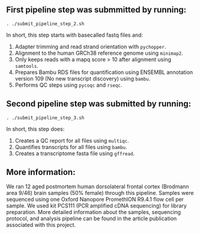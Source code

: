 ## First pipeline step was submmitted by running:
`. ./submit_pipeline_step_2.sh`

In short, this step starts with basecalled fastq files and:
  1) Adapter trimming and read strand orientation with `pychopper`.
  2) Alignment to the human GRCh38 reference genome using `minimap2`.
  3) Only keeps reads with a mapq score > 10 after alignment using `samtools`.
  4) Prepares Bambu RDS files for quantification using ENSEMBL annotation version 109 (No new transcript discovery) using `bambu`.
  5) Performs QC steps using `pycoqc` and `rseqc`.

## Second pipeline step was submitted by running: 
`. ./submit_pipeline_step_3.sh`

In short, this step does:
  1) Creates a QC report for all files using `multiqc`.
  2) Quantifies transcripts for all files using `bambu`.
  3) Creates a transcriptome fasta file using `gffread`.

## More information:

We ran 12 aged postmortem human dorsolateral frontal cortex (Brodmann area 9/46) brain samples (50% female) through this pipeline. Samples were sequenced using
one Oxford Nanopore PromethION R9.4.1 flow cell per sample. We used kit PCS111 (PCR amplified cDNA sequencing) for library preparation. More detailed information about 
the samples, sequencing protocol, and analysis pipeline can be found in the article publication associated with this project.
